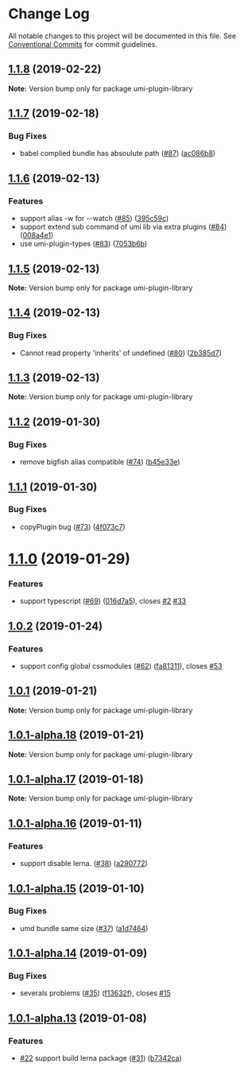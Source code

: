 # Change Log

All notable changes to this project will be documented in this file.
See [Conventional Commits](https://conventionalcommits.org) for commit guidelines.

## [1.1.8](https://github.com/umijs/umi-plugin-library/compare/umi-plugin-library@1.1.7...umi-plugin-library@1.1.8) (2019-02-22)

**Note:** Version bump only for package umi-plugin-library





## [1.1.7](https://github.com/umijs/umi-plugin-library/compare/umi-plugin-library@1.1.6...umi-plugin-library@1.1.7) (2019-02-18)


### Bug Fixes

* babel complied bundle has absoulute path ([#87](https://github.com/umijs/umi-plugin-library/issues/87)) ([ac086b8](https://github.com/umijs/umi-plugin-library/commit/ac086b8))





## [1.1.6](https://github.com/umijs/umi-plugin-library/compare/umi-plugin-library@1.1.5...umi-plugin-library@1.1.6) (2019-02-13)


### Features

* support alias -w for --watch ([#85](https://github.com/umijs/umi-plugin-library/issues/85)) ([395c59c](https://github.com/umijs/umi-plugin-library/commit/395c59c))
* support extend sub command of umi lib via extra plugins ([#84](https://github.com/umijs/umi-plugin-library/issues/84)) ([008a4e1](https://github.com/umijs/umi-plugin-library/commit/008a4e1))
* use umi-plugin-types ([#83](https://github.com/umijs/umi-plugin-library/issues/83)) ([7053b6b](https://github.com/umijs/umi-plugin-library/commit/7053b6b))





## [1.1.5](https://github.com/umijs/umi-plugin-library/compare/umi-plugin-library@1.1.4...umi-plugin-library@1.1.5) (2019-02-13)

**Note:** Version bump only for package umi-plugin-library





## [1.1.4](https://github.com/umijs/umi-plugin-library/compare/umi-plugin-library@1.1.3...umi-plugin-library@1.1.4) (2019-02-13)


### Bug Fixes

* Cannot read property 'inherits' of undefined ([#80](https://github.com/umijs/umi-plugin-library/issues/80)) ([2b385d7](https://github.com/umijs/umi-plugin-library/commit/2b385d7))





## [1.1.3](https://github.com/umijs/umi-plugin-library/compare/umi-plugin-library@1.1.2...umi-plugin-library@1.1.3) (2019-02-13)

**Note:** Version bump only for package umi-plugin-library





## [1.1.2](https://github.com/umijs/umi-plugin-library/compare/umi-plugin-library@1.1.1...umi-plugin-library@1.1.2) (2019-01-30)


### Bug Fixes

* remove bigfish alias compatible ([#74](https://github.com/umijs/umi-plugin-library/issues/74)) ([b45e33e](https://github.com/umijs/umi-plugin-library/commit/b45e33e))





## [1.1.1](https://github.com/umijs/umi-plugin-library/compare/umi-plugin-library@1.1.0...umi-plugin-library@1.1.1) (2019-01-30)


### Bug Fixes

* copyPlugin bug ([#73](https://github.com/umijs/umi-plugin-library/issues/73)) ([4f073c7](https://github.com/umijs/umi-plugin-library/commit/4f073c7))





# [1.1.0](https://github.com/umijs/umi-plugin-library/compare/umi-plugin-library@1.0.2...umi-plugin-library@1.1.0) (2019-01-29)


### Features

* support typescript ([#69](https://github.com/umijs/umi-plugin-library/issues/69)) ([016d7a5](https://github.com/umijs/umi-plugin-library/commit/016d7a5)), closes [#2](https://github.com/umijs/umi-plugin-library/issues/2) [#33](https://github.com/umijs/umi-plugin-library/issues/33)





## [1.0.2](https://github.com/umijs/umi-plugin-library/compare/umi-plugin-library@1.0.1...umi-plugin-library@1.0.2) (2019-01-24)


### Features

* support config global cssmodules ([#62](https://github.com/umijs/umi-plugin-library/issues/62)) ([fa81311](https://github.com/umijs/umi-plugin-library/commit/fa81311)), closes [#53](https://github.com/umijs/umi-plugin-library/issues/53)





## [1.0.1](https://github.com/umijs/umi-plugin-library/compare/umi-plugin-library@1.0.1-alpha.18...umi-plugin-library@1.0.1) (2019-01-21)

**Note:** Version bump only for package umi-plugin-library





## [1.0.1-alpha.18](https://github.com/umijs/umi-plugin-library/compare/umi-plugin-library@1.0.1-alpha.17...umi-plugin-library@1.0.1-alpha.18) (2019-01-21)

**Note:** Version bump only for package umi-plugin-library





## [1.0.1-alpha.17](https://github.com/umijs/umi-plugin-library/compare/umi-plugin-library@1.0.1-alpha.16...umi-plugin-library@1.0.1-alpha.17) (2019-01-18)

**Note:** Version bump only for package umi-plugin-library





## [1.0.1-alpha.16](https://github.com/umijs/umi-plugin-library/compare/umi-plugin-library@1.0.1-alpha.15...umi-plugin-library@1.0.1-alpha.16) (2019-01-11)


### Features

* support disable lerna. ([#38](https://github.com/umijs/umi-plugin-library/issues/38)) ([a290772](https://github.com/umijs/umi-plugin-library/commit/a290772))





## [1.0.1-alpha.15](https://github.com/umijs/umi-plugin-library/compare/umi-plugin-library@1.0.1-alpha.14...umi-plugin-library@1.0.1-alpha.15) (2019-01-10)


### Bug Fixes

* umd bundle same size ([#37](https://github.com/umijs/umi-plugin-library/issues/37)) ([a1d7464](https://github.com/umijs/umi-plugin-library/commit/a1d7464))





## [1.0.1-alpha.14](https://github.com/umijs/umi-plugin-library/compare/umi-plugin-library@1.0.1-alpha.13...umi-plugin-library@1.0.1-alpha.14) (2019-01-09)


### Bug Fixes

* severals  problems ([#35](https://github.com/umijs/umi-plugin-library/issues/35)) ([f13632f](https://github.com/umijs/umi-plugin-library/commit/f13632f)), closes [#15](https://github.com/umijs/umi-plugin-library/issues/15)





## [1.0.1-alpha.13](https://github.com/umijs/umi-plugin-library/compare/umi-plugin-library@1.0.1-alpha.12...umi-plugin-library@1.0.1-alpha.13) (2019-01-08)


### Features

* [#22](https://github.com/umijs/umi-plugin-library/issues/22) support build lerna package ([#31](https://github.com/umijs/umi-plugin-library/issues/31)) ([b7342ca](https://github.com/umijs/umi-plugin-library/commit/b7342ca))
